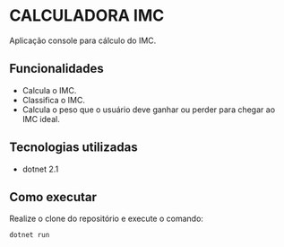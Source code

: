 # CALCULADORA IMC

Aplicação console para cálculo do IMC.

## Funcionalidades

- Calcula o IMC.
- Classifica o IMC.
- Calcula o peso que o usuário deve ganhar ou perder para chegar ao IMC ideal.

## Tecnologias utilizadas
 
- dotnet 2.1

## Como executar
 Realize o clone do repositório e execute o comando:
 
 ```
 dotnet run 
 ```
